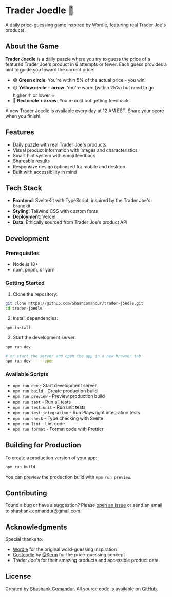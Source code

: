 # Trader Joedle 🛒

A daily price-guessing game inspired by Wordle, featuring real Trader Joe's products!

## About the Game

**Trader Joedle** is a daily puzzle where you try to guess the price of a featured Trader Joe's product in 6 attempts or fewer. Each guess provides a hint to guide you toward the correct price:

- 🟢 **Green circle**: You're within 5% of the actual price - you win!
- 🟡 **Yellow circle + arrow**: You're warm (within 25%) but need to go higher ↑ or lower ↓
- 🔴 **Red circle + arrow**: You're cold but getting feedback

A new Trader Joedle is available every day at 12 AM EST. Share your score when you finish!

## Features

- Daily puzzle with real Trader Joe's products
- Visual product information with images and characteristics
- Smart hint system with emoji feedback
- Shareable results
- Responsive design optimized for mobile and desktop
- Built with accessibility in mind

## Tech Stack

- **Frontend**: SvelteKit with TypeScript, inspired by the Trader Joe's brandkit
- **Styling**: Tailwind CSS with custom fonts
- **Deployment**: Vercel
- **Data**: Ethically sourced from Trader Joe's product API

## Development

### Prerequisites

- Node.js 18+ 
- npm, pnpm, or yarn

### Getting Started

1. Clone the repository:
```bash
git clone https://github.com/ShashComandur/trader-joedle.git
cd trader-joedle
```

2. Install dependencies:
```bash
npm install
```

3. Start the development server:
```bash
npm run dev

# or start the server and open the app in a new browser tab
npm run dev -- --open
```

### Available Scripts

- `npm run dev` - Start development server
- `npm run build` - Create production build
- `npm run preview` - Preview production build
- `npm run test` - Run all tests
- `npm run test:unit` - Run unit tests
- `npm run test:integration` - Run Playwright integration tests
- `npm run check` - Type checking with Svelte
- `npm run lint` - Lint code
- `npm run format` - Format code with Prettier

## Building for Production

To create a production version of your app:

```bash
npm run build
```

You can preview the production build with `npm run preview`.

## Contributing

Found a bug or have a suggestion? Please [open an issue](https://github.com/ShashComandur/trader-joedle/issues) or send an email to shashank.comandur@gmail.com.

## Acknowledgments

Special thanks to:
- [Wordle](https://www.nytimes.com/games/wordle/index.html) for the original word-guessing inspiration
- [Costcodle](https://costcodle.com/) by [@Kerm](https://github.com/KermWasTaken) for the price-guessing concept
- Trader Joe's for their amazing products and accessible product data

## License

Created by [Shashank Comandur](http://shashcomandur.com/). All source code is available on [GitHub](https://github.com/ShashComandur/trader-joedle).
